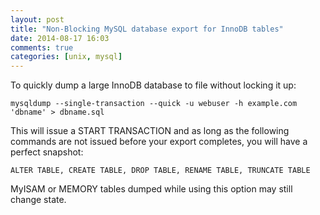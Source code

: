 ```yaml
---
layout: post
title: "Non-Blocking MySQL database export for InnoDB tables"
date: 2014-08-17 16:03
comments: true
categories: [unix, mysql]
---
```


To quickly dump a large InnoDB database to file without locking it up:

	mysqldump --single-transaction --quick -u webuser -h example.com 'dbname' > dbname.sql

This will issue a START TRANSACTION and as long as the following commands are not 
issued before your export completes, you will have a perfect snapshot:

	ALTER TABLE, CREATE TABLE, DROP TABLE, RENAME TABLE, TRUNCATE TABLE

MyISAM or MEMORY tables dumped while using this option may still change state.